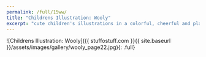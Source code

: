 ```yaml
---
permalink: /full/15ww/
title: "Childrens Illustration: Wooly"
excerpt: "cute children's illustrations in a colorful, cheerful and playful setting, bringing a bright smile to the kid inside"
---
```


![Childrens Illustration: Wooly]({{ stuffostuff.com }}{{ site.baseurl }}/assets/images/gallery/wooly_page22.jpg){: .full}
